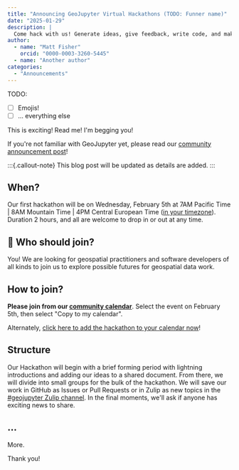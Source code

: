 ```yaml
---
title: "Announcing GeoJupyter Virtual Hackathons (TODO: Funner name)"
date: "2025-01-29"
description: |
  Come hack with us! Generate ideas, give feedback, write code, and make friends!
author:
  - name: "Matt Fisher"
    orcid: "0000-0003-3260-5445"
  - name: "Another author"
categories:
  - "Announcements"
---
```


TODO:

- [ ] Emojis!
- [ ] ... everything else

This is exciting! Read me! I'm begging you!

If you're not familiar with GeoJupyter yet, please read our
[community announcement post](/blog/20250108-introducing-geojupyter)!


:::{.callout-note}
This blog post will be updated as details are added.
:::


## When?

Our first hackathon will be on Wednesday, February 5th at 7AM Pacific Time | 8AM
Mountain Time | 4PM Central European Time
([in your timezone](https://www.inyourowntime.zone/2025-02-05_08.00_America.Denver)).
Duration 2 hours, and all are welcome to drop in or out at any time.


## :index_pointing_at_the_viewer: Who should join?

You! We are looking for geospatial practitioners and software developers of all kinds to
join us to explore possible futures for geospatial data work.


## How to join?

**Please join from our [community calendar](/calendar)**. Select the event on February
5th, then select "Copy to my calendar".

Alternately,
[click here to add the hackathon to your calendar now](https://TODO.example.com)!


## Structure

Our Hackathon will begin with a brief forming period with lightning introductions and
adding our ideas to a shared document. From there, we will divide into small groups for
the bulk of the hackathon. We will save our work in GitHub as Issues or Pull Requests or
in Zulip as new topics in the
[#geojupyter Zulip channel](https://jupyter.zulipchat.com/#narrow/channel/471314-geojupyter). In the final
moments, we'll ask if anyone has exciting news to share.


## ...

More.

Thank you!

